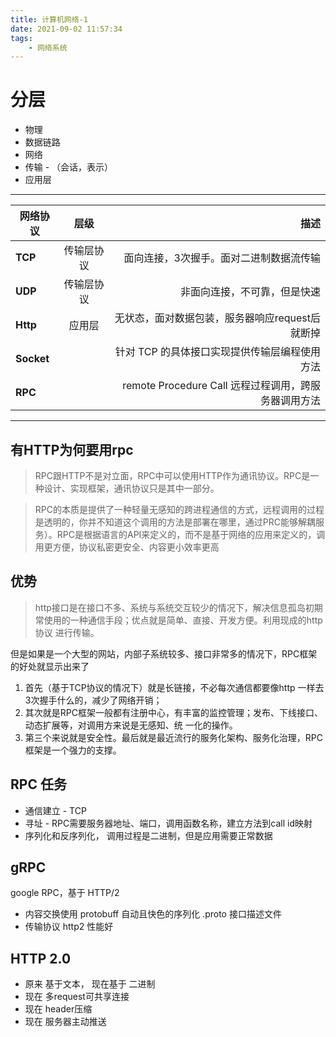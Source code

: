 ```yaml
---
title: 计算机网络-1
date: 2021-09-02 11:57:34
tags:
    - 网络系统
---
```


# 分层

- 物理
- 数据链路
- 网络
- 传输 - （会话，表示）
- 应用层
---

| 网络协议      | 层级         | 描述 |
| ------------- |:-------------:| -----:|
| **TCP**     | 传输层协议 | 面向连接，3次握手。面对二进制数据流传输 |
| **UDP**     | 传输层协议 | 非面向连接，不可靠，但是快速 |
| **Http**     | 应用层    |   无状态，面对数据包装，服务器响应request后就断掉|
| **Socket** |    |    针对 TCP 的具体接口实现提供传输层编程使用方法|
| **RPC**     |  | remote Procedure Call 远程过程调用，跨服务器调用方法 |

---

## 有HTTP为何要用rpc
> RPC跟HTTP不是对立面，RPC中可以使用HTTP作为通讯协议。RPC是一种设计、实现框架，通讯协议只是其中一部分。

> RPC的本质是提供了一种轻量无感知的跨进程通信的方式，远程调用的过程是透明的，你并不知道这个调用的方法是部署在哪里，通过PRC能够解耦服务）。RPC是根据语言的API来定义的，而不是基于网络的应用来定义的，调用更方便，协议私密更安全、内容更小效率更高

## 优势
>http接口是在接口不多、系统与系统交互较少的情况下，解决信息孤岛初期常使用的一种通信手段；优点就是简单、直接、开发方便。利用现成的http协议 进行传输。

但是如果是一个大型的网站，内部子系统较多、接口非常多的情况下，RPC框架的好处就显示出来了
1. 首先（基于TCP协议的情况下）就是长链接，不必每次通信都要像http 一样去3次握手什么的，减少了网络开销；
2. 其次就是RPC框架一般都有注册中心，有丰富的监控管理；发布、下线接口、动态扩展等，对调用方来说是无感知、统 一化的操作。
3. 第三个来说就是安全性。最后就是最近流行的服务化架构、服务化治理，RPC框架是一个强力的支撑。

## RPC 任务
- 通信建立 - TCP
- 寻址 - RPC需要服务器地址、端口，调用函数名称，建立方法到call id映射
- 序列化和反序列化， 调用过程是二进制，但是应用需要正常数据

## gRPC

google RPC，基于 HTTP/2

- 内容交换使用 protobuff 自动且快色的序列化 .proto 接口描述文件
- 传输协议 http2 性能好

## HTTP 2.0
- 原来 基于文本， 现在基于 二进制
- 现在 多request可共享连接
- 现在 header压缩
- 现在 服务器主动推送





